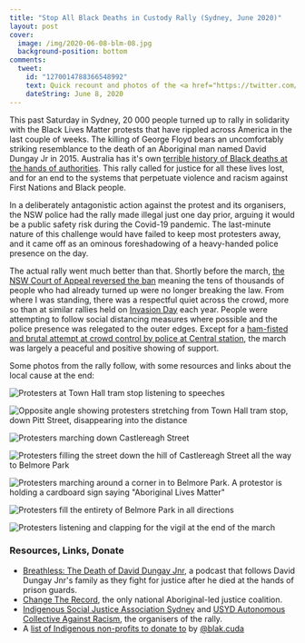```yaml
---
title: "Stop All Black Deaths in Custody Rally (Sydney, June 2020)"
layout: post
cover:
  image: /img/2020-06-08-blm-08.jpg
  background-position: bottom
comments:
  tweet:
    id: "1270014788366548992"
    text: Quick recount and photos of the <a href="https://twitter.com/hashtag/blacklivesmatteraustralia?src=hash&amp;ref_src=twsrc%5Etfw">#blacklivesmatteraustralia</a> rally in Sydney this past Saturday <a href="https://t.co/h7wJbgwTNc">https://t.co/h7wJbgwTNc</a>
    dateString: June 8, 2020
---
```


This past Saturday in Sydney, 20 000 people turned up to rally in solidarity with the Black Lives Matter protests that have rippled across America in the last couple of weeks. The killing of George Floyd bears an uncomfortably striking resemblance to the death of an Aboriginal man named David Dungay Jr in 2015. Australia has it's own [terrible history of Black deaths at the hands of authorities](https://www.theguardian.com/australia-news/ng-interactive/2018/aug/28/deaths-inside-indigenous-australian-deaths-in-custody). This rally called for justice for all these lives lost, and for an end to the systems that perpetuate violence and racism against First Nations and Black people.

<!-- excerpt -->

In a deliberately antagonistic action against the protest and its organisers, the NSW police had the rally made illegal just one day prior, arguing it would be a public safety risk during the Covid-19 pandemic. The last-minute nature of this challenge would have failed to keep most protesters away, and it came off as an ominous foreshadowing of a heavy-handed police presence on the day.

The actual rally went much better than that. Shortly before the march, [the NSW Court of Appeal reversed the ban](https://www.abc.net.au/news/2020-06-06/sydney-black-lives-matter-protesters-launch-rally-appeal/12328784) meaning the tens of thousands of people who had already turned up were no longer breaking the law. From where I was standing, there was a respectful quiet across the crowd, more so than at similar rallies held on [Invasion Day](https://www.aljazeera.com/news/2020/01/day-seeks-reclaim-aboriginal-australians-lost-200130073732469.html) each year. People were attempting to follow social distancing measures where possible and the police presence was relegated to the outer edges. Except for a [ham-fisted and brutal attempt at crowd control by police at Central station](https://twitter.com/_rockrit/status/1269190099905859585), the march was largely a peaceful and positive showing of support.

Some photos from the rally follow, with some resources and links about the local cause at the end:

![Protesters at Town Hall tram stop listening to speeches](/img/2020-06-08-blm-01.jpg)

![Opposite angle showing protesters stretching from Town Hall tram stop, down Pitt Street, disappearing into the distance](/img/2020-06-08-blm-03.jpg)

![Protesters marching down Castlereagh Street](/img/2020-06-08-blm-04.jpg)

![Protesters filling the street down the hill of Castlereagh Street all the way to Belmore Park](/img/2020-06-08-blm-06.jpg)

![Protesters marching around a corner in to Belmore Park. A protestor is holding a cardboard sign saying "Aboriginal Lives Matter"](/img/2020-06-08-blm-08.jpg)

![Protesters fill the entirety of Belmore Park in all directions](/img/2020-06-08-blm-10.jpg)

![Protesters listening and clapping for the vigil at the end of the march](/img/2020-06-08-blm-11.jpg)

### Resources, Links, Donate

- [Breathless: The Death of David Dungay Jnr](https://www.theguardian.com/australia-news/series/breathless-the-death-of-david-dungay-jnr), a podcast that follows David Dungay Jnr's family as they fight for justice after he died at the hands of prison guards.
- [Change The Record](https://changetherecord.org.au/), the only national Aboriginal-led justice coalition.
- [Indigenous Social Justice Association Sydney](https://www.facebook.com/ISJA.SYDNEY) and [USYD Autonomous Collective Against Racism](https://www.facebook.com/usydacar/), the organisers of the rally.
- A [list of Indigenous non-profits to donate to](https://linktr.ee/louisandersonmokak) by [@blak.cuda](https://www.instagram.com/blak.cuda/)

